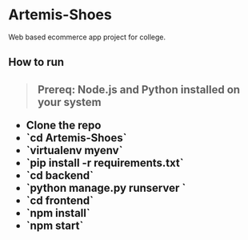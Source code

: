 # Artemis-Shoes
Web based ecommerce app project for college.

<h2>How to run <h2>

>Prereq: Node.js and Python installed on your system
<ul>
    <li>Clone the repo</li>
    <li>`cd Artemis-Shoes`</li>
    <li>`virtualenv myenv`</li>
    <li>`pip install -r requirements.txt`
    </li>
    <li>`cd backend`</li>
    <li>`python manage.py runserver `</li>
    <li>`cd frontend`</li>
    <li>`npm install` </li>
    <li>`npm start`</li>
</ul>
